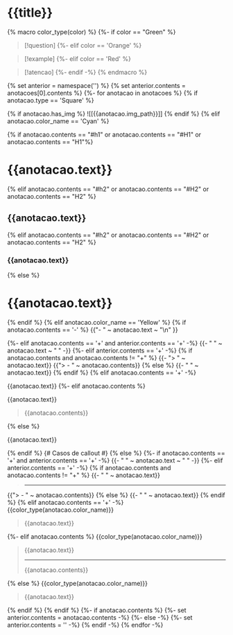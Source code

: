 # {{title}}

{% macro color_type(color) %}
{%- if color == "Green" %}


> [!question]
{%- elif color == 'Orange' %}


> [!example]
{%- elif color == 'Red' %}


> [!atencao]
{%- endif -%}
{% endmacro %}

{% set anterior = namespace('') %}
{% set anterior.contents = anotacoes[0].contents %}
{%- for anotacao  in anotacoes %}
{% if anotacao.type == 'Square' %}

{% if anotacao.has_img %}
![[{{anotacao.img_path}}]]
{% endif %}
{% elif anotacao.color_name == 'Cyan' %}

{% if anotacao.contents == "#h1" or anotacao.contents == "#H1" or  anotacao.contents == "H1"%}
# {{anotacao.text}}

{% elif anotacao.contents == "#h2" or anotacao.contents == "#H2" or  anotacao.contents == "H2" %}
## {{anotacao.text}}

{% elif anotacao.contents == "#h2" or anotacao.contents == "#H2" or  anotacao.contents == "H2" %}
### {{anotacao.text}}

{% else %}
# {{anotacao.text}}

{% endif %}
{% elif anotacao.color_name == 'Yellow' %}
{% if anotacao.contents == '-' %}
{{"- " ~ anotacao.text ~ "\n" }}

{%- elif anotacao.contents == '+' and anterior.contents == '+' -%}
{{- " " ~ anotacao.text ~ " " -}}
{%- elif anterior.contents == '+' -%}
{% if anotacao.contents and anotacao.contents != "+" %}
{{- "> " ~ anotacao.text}}
{{"> - " ~ anotacao.contents}}
{% else %}
{{- " " ~ anotacao.text}}
{% endif %}
{% elif anotacao.contents == '+' -%}

{{anotacao.text}} 
{%- elif anotacao.contents %}

{{anotacao.text}}
> {{anotacao.contents}}

{% else %}

{{anotacao.text}}

{% endif %}
{# Casos de callout #}
{% else %}
{%- if anotacao.contents == '+' and anterior.contents == '+' -%}
{{- " " ~ anotacao.text ~ " " -}}
{%- elif anterior.contents == '+' -%}
{% if anotacao.contents and anotacao.contents != "+" %}
{{- " " ~ anotacao.text}}
> - - -
{{"> - " ~ anotacao.contents}}
{% else %}
{{- " " ~ anotacao.text}}
{% endif %}
{% elif anotacao.contents == '+' -%}
{{color_type(anotacao.color_name)}}
> {{anotacao.text}} 

{%- elif anotacao.contents %}
{{color_type(anotacao.color_name)}}
> {{anotacao.text}}
> - - -
> {{anotacao.contents}}

{% else %}
{{color_type(anotacao.color_name)}}
> {{anotacao.text}}


{% endif %}
{% endif %}
{%- if anotacao.contents %}
{%- set anterior.contents = anotacao.contents -%}
{%- else -%}
{%- set anterior.contents = '' -%}
{% endif -%}
{% endfor -%}